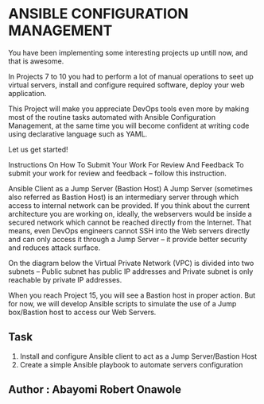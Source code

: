 # ANSIBLE CONFIGURATION MANAGEMENT 

You have been implementing some interesting projects up untill now, and that is awesome.

In Projects 7 to 10 you had to perform a lot of manual operations to seet up virtual servers, install and configure required software,
deploy your web application.

This Project will make you appreciate DevOps tools even more by making most of the routine tasks automated with Ansible Configuration
Management, at the same time you will become confident at writing code using declarative language such as YAML.

Let us get started!

Instructions On How To Submit Your Work For Review And Feedback
To submit your work for review and feedback – follow this instruction.

Ansible Client as a Jump Server (Bastion Host)
A Jump Server (sometimes also referred as Bastion Host) is an intermediary server through which access to internal network can be
provided. If you think about the current architecture you are working on, ideally, the webservers would be inside a secured network
which cannot be reached directly from the Internet. That means, even DevOps engineers cannot SSH into the Web servers directly and
can only access it through a Jump Server – it provide better security and reduces attack surface.

On the diagram below the Virtual Private Network (VPC) is divided into two subnets – Public subnet has public IP addresses and Private
subnet is only reachable by private IP addresses.


When you reach Project 15, you will see a Bastion host in proper action. But for now, we will develop Ansible scripts to simulate
the use of a Jump box/Bastion host to access our Web Servers.

## Task

1. Install and configure Ansible client to act as a Jump Server/Bastion Host
2. Create a simple Ansible playbook to automate servers configuration


## Author : Abayomi Robert Onawole
